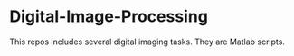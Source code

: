 # Digital-Image-Processing

This repos includes several digital imaging tasks. They are Matlab scripts.  
